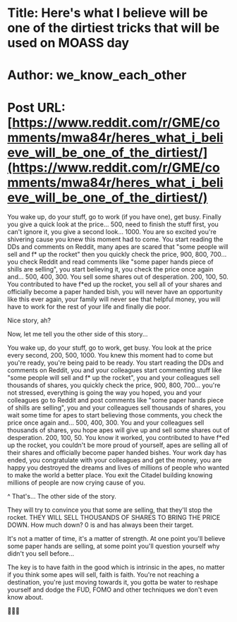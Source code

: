 # Title: Here's what I believe will be one of the dirtiest tricks that will be used on MOASS day
# Author: we_know_each_other
# Post URL: [https://www.reddit.com/r/GME/comments/mwa84r/heres_what_i_believe_will_be_one_of_the_dirtiest/](https://www.reddit.com/r/GME/comments/mwa84r/heres_what_i_believe_will_be_one_of_the_dirtiest/)


You wake up, do your stuff, go to work (if you have one), get busy. Finally you give a quick look at the price... 500, need to finish the stuff first, you can't ignore it, you give a second look... 1000. You are so excited you're shivering cause you knew this moment had to come. You start reading the DDs and comments on Reddit, many apes are scared that "some people will sell and f* up the rocket" then you quickly check the price, 900, 800, 700... you check Reddit and read comments like "some paper hands piece of shills are selling", you start believing it, you check the price once again and... 500, 400, 300. You sell some shares out of desperation. 200, 100, 50. You contributed to have f*ed up the rocket, you sell all of your shares and officially become a paper handed bish, you will never have an opportunity like this ever again, your family will never see that helpful money, you will have to work for the rest of your life and finally die poor. 

Nice story, ah?

Now, let me tell you the other side of this story...

You wake up, do your stuff, go to work, get busy. You look at the price every second, 200, 500, 1000. You  knew this moment had to come but you're ready, you're being paid to be ready. You start reading the DDs and comments on Reddit, you and your colleagues start commenting stuff like "some people will sell and f* up the rocket", you and your colleagues sell thousands of shares, you quickly check the price, 900, 800, 700... you're not stressed, everything is going the way you hoped, you and your colleagues go to Reddit and post comments like "some paper hands piece of shills are selling", you and your colleagues sell thousands of shares, you wait some time for apes to start believing those comments, you check the price once again and... 500, 400, 300. You and your colleagues sell thousands of shares, you hope apes will give up and sell some shares out of desperation. 200, 100, 50. You know it worked, you contributed to have f*ed up the rocket, you couldn't be more proud of yourself, apes are selling all of their shares and officially become paper handed bishes. Your work day has ended, you congratulate with your colleagues and get the money, you are happy you destroyed the dreams and lives of millions of people who wanted to make the world a better place. You exit the Citadel building knowing millions of people are now crying cause of you.

^ That's... The other side of the story.



They will try to convince you that some are selling, that they'll stop the rocket. THEY WILL SELL THOUSANDS OF SHARES TO BRING THE PRICE DOWN. How much down? 0 is and has always been their target.

It's not a matter of time, it's a matter of strength. At one point you'll believe some paper hands are selling, at some point you'll question yourself why didn't you sell before...

The key is to have faith in the good which is intrinsic in the apes, no matter if you think some apes will sell, faith is faith. You're not reaching a destination, you're just moving towards it, you gotta be water to reshape yourself and dodge the FUD, FOMO and other techniques we don't even know about.

🚀🦍🌊